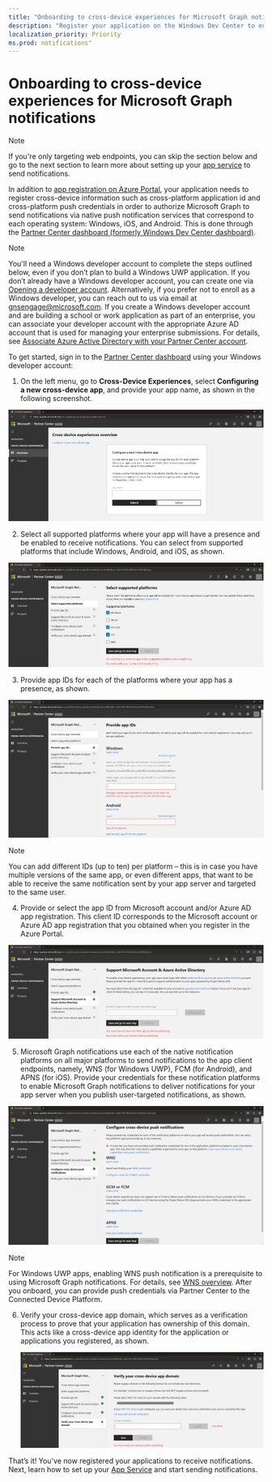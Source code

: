 ```yaml
---
title: "Onboarding to cross-device experiences for Microsoft Graph notifications "
description: "Register your application on the Windows Dev Center to enable your app clients to receive cross-device notifications sent through Microsoft Graph.  "
localization_priority: Priority
ms.prod: notifications"
---
```


# Onboarding to cross-device experiences for Microsoft Graph notifications

>[!NOTE]
>If you're only targeting web endpoints, you can skip the section below and go to the next section to learn more about setting up your [app service](notifications-integrating-app-server.md) to send notifications.

In addition to [app registration on Azure Portal](notifications-integration-app-registration.md), your application needs to register cross-device information such as cross-platform application id and cross-platform push credentials in order to authorize Microsoft Graph to send notifications via native push notification services that correspond to each operating system: Windows, iOS, and Android. This is done through the [Partner Center dashboard (formerly Windows Dev Center dashboard)](https://partner.microsoft.com/dashboard/). 

> [!NOTE]
> You'll need a Windows developer account to complete the steps outlined below, even if you don’t plan to build a Windows UWP application. If you don’t already have a Windows developer account, you can create one via [Opening a developer account](https://docs.microsoft.com/en-us/windows/uwp/publish/opening-a-developer-account). Alternatively, if you prefer not to enroll as a Windows developer, you can reach out to us via email at gnsengage@microsoft.com. If you create a Windows developer account and are building a school or work application as part of an enterprise, you can associate your developer account with the appropriate Azure AD account that is used for managing your enterprise submissions. For details, see [Associate Azure Active Directory with your Partner Center account](https://docs.microsoft.com/en-us/windows/uwp/publish/associate-azure-ad-with-partner-center).

To get started, sign in to the [Partner Center dashboard](https://partner.microsoft.com/en-us/dashboard) using your Windows developer account:

1.  On the left menu, go to **Cross-Device Experiences**, select **Configuring a new cross-device app**, and provide your app name, as shown in the following screenshot.

![Configure a new cross-device app registration](images/notifications-crossdevice-new-configure.png)

2.  Select all supported platforms where your app will have a presence and be enabled to receive notifications. You can select from supported platforms that include Windows, Android, and iOS, as shown. 

![Set up supported platform types](images/notifications-crossdevice-supported-platforms.png)

3.  Provide app IDs for each of the platforms where your app has a presence, as shown.

 ![Provide platform-specific app ids](images/notifications-crossdevice-platform-appids.png)

> [!NOTE] 
> You can add different IDs (up to ten) per platform – this is in case you have multiple versions of the same app, or even different apps, that want to be able to receive the same notification sent by your app server and targeted to the same user.

4.  Provide or select the app ID from Microsoft account and/or Azure AD app registration. This client ID corresponds to the Microsoft account or Azure AD app registration that you obtained when you register in the Azure Portal.

![Provide Azure app registration client ids for MSA and AAD](images/notifications-crossdevice-azureportal-clientid.png)

5.  Microsoft Graph notifications use each of the native notification platforms on all major platforms to send notifications to the app client endpoints, namely, WNS (for Windows UWP), FCM (for Android), and APNS (for iOS). Provide your credentials for these notification platforms to enable Microsoft Graph notifications to deliver notifications for your app server when you publish user-targeted notifications, as shown.

 ![Provide cross-device push credentials](images/notifications-crossdevice-push-cred.png)

> [!NOTE]
> For Windows UWP apps, enabling WNS push notification is a prerequisite to using Microsoft Graph notifications. For details, see [WNS overview](https://docs.microsoft.com/en-us/windows/uwp/design/shell/tiles-and-notifications/windows-push-notification-services--wns--overview). After you onboard, you can provide push credentials via Partner Center to the Connected Device Platform.

6.  Verify your cross-device app domain, which serves as a verification process to prove that your application has ownership of this domain. This acts like a cross-device app identity for the application or applications you registered, as shown.
    
    ![Verify domain](images/notifications-crossdevice-domain-verify.png)

That’s it! You've now registered your applications to receive notifications. Next, learn how to set up your [App Service](notifications-integrating-app-server.md) and start sending notifications.
